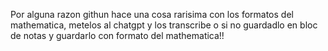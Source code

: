 Por alguna razon githun hace una cosa rarisima con los formatos del mathematica, metelos al chatgpt y los transcribe o si no guardadlo en bloc de notas y guardarlo con formato del mathematica!!
